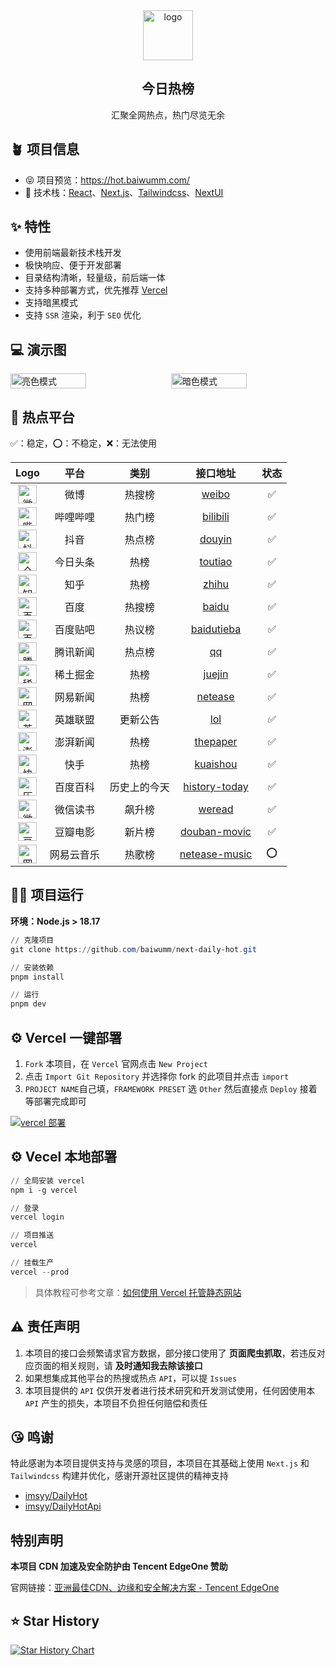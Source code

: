<div align="center">
<img alt="logo" src="./public/logo.svg" width="80"/>
<h2>今日热榜</h2>
<p>汇聚全网热点，热门尽览无余</p>
</div>

## 🪴 项目信息
* 😝 项目预览：https://hot.baiwumm.com/
* 🎯 技术栈：[React](https://react.dev/)、[Next.js](https://nextjs.org/)、[Tailwindcss](https://www.tailwindcss.cn/)、[NextUI](https://nextui.org/)

## ✨ 特性
* 使用前端最新技术栈开发
* 极快响应、便于开发部署
* 目录结构清晰，轻量级，前后端一体
* 支持多种部署方式，优先推荐 [Vercel](https://vercel.com/)
* 支持暗黑模式
* 支持 `SSR` 渲染，利于 `SEO` 优化 

## 💻 演示图

<div style="display:flex;justify-content:space-between;">
<img alt="亮色模式" src="./src/assets/light.png" style="width:49%;"/>
<img alt="暗色模式" src="./src/assets/dark.png" style="width:49%;"/>
</div>

## 💯 热点平台

✅：稳定，⭕：不稳定，❌：无法使用 

| **Logo**    | **平台**     | **类别** | **接口地址** | **状态** |
| :--------: | :--------: | :--------: | :--------: |:--------: |
|<img alt="微博" src="./public/weibo.svg" width="30" style="display:inline-block"/>| 微博     | 热搜榜 | [weibo](./src/app/api/weibo/route.ts)   | ✅ |
|<img alt="哔哩哔哩" src="./public/bilibili.svg" width="30" style="display:inline-block"/>| 哔哩哔哩  | 热门榜   | [bilibili](./src/app/api/bilibili/route.ts)   | ✅ |
|<img alt="抖音" src="./public/douyin.svg" width="30" style="display:inline-block"/>| 抖音     | 热点榜 | [douyin](./src/app/api/douyin/route.ts)   | ✅ |
|<img alt="今日头条" src="./public/toutiao.svg" width="30" style="display:inline-block"/>| 今日头条 | 热榜     | [toutiao](./src/app/api/toutiao/route.ts)   | ✅ |
|<img alt="知乎" src="./public/zhihu.svg" width="30" style="display:inline-block"/>| 知乎     | 热榜 | [zhihu](./src/app/api/zhihu/route.ts)   | ✅ |
|<img alt="百度" src="./public/baidu.svg" width="30" style="display:inline-block"/>| 百度     | 热搜榜 | [baidu](./src/app/api/baidu/route.ts)   | ✅ |
|<img alt="百度贴吧" src="./public/baidutieba.svg" width="30" style="display:inline-block"/>| 百度贴吧  | 热议榜   | [baidutieba](./src/app/api/baidutieba/route.ts)   | ✅ |
|<img alt="腾讯新闻" src="./public/qq.svg" width="30" style="display:inline-block"/>| 腾讯新闻   | 热点榜  | [qq](./src/app/api/qq/route.ts)   | ✅ |
|<img alt="稀土掘金" src="./public/juejin.svg" width="30" style="display:inline-block"/>| 稀土掘金   | 热榜  | [juejin](./src/app/api/juejin/route.ts)   | ✅ |
|<img alt="网易新闻微博" src="./public/netease.svg" width="30" style="display:inline-block"/>| 网易新闻    | 热榜 | [netease](./src/app/api/netease/route.ts)   | ✅ |
|<img alt="英雄联盟" src="./public/lol.svg" width="30" style="display:inline-block"/>| 英雄联盟  | 更新公告   | [lol](./src/app/api/lol/route.ts)   | ✅ |
|<img alt="澎湃新闻" src="./public/thepaper.svg" width="30" style="display:inline-block"/>| 澎湃新闻 | 热榜   | [thepaper](./src/app/api/thepaper/route.ts)   | ✅ |
|<img alt="快手" src="./public/kuaishou.svg" width="30" style="display:inline-block"/>| 快手 | 热榜   | [kuaishou](./src/app/api/kuaishou/route.ts)   | ✅ |
|<img alt="历史上的今天" src="./public/history-today.svg" width="30" style="display:inline-block"/>| 百度百科 | 历史上的今天   | [history-today](./src/app/api/history-today/route.ts)   | ✅ |
|<img alt="微信读书" src="./public/weread.svg" width="30" style="display:inline-block"/>| 微信读书 | 飙升榜   | [weread](./src/app/api/weread/route.ts)   | ✅ |
|<img alt="豆瓣电影" src="./public/douban-movic.svg" width="30" style="display:inline-block"/>| 豆瓣电影 | 新片榜   | [douban-movic](./src/app/api/douban-movic/route.ts)   | ✅ |
|<img alt="网易云音乐" src="./public/netease-music.svg" width="30" style="display:inline-block"/>| 网易云音乐 | 热歌榜   | [netease-music](./src/app/api/netease-music/route.ts)   | ⭕ |

## 🧑‍💻 项目运行
**环境：Node.js > 18.17**

```powershell
// 克隆项目
git clone https://github.com/baiwumm/next-daily-hot.git

// 安装依赖
pnpm install

// 运行
pnpm dev
```

## ⚙️ Vercel 一键部署
1. `Fork` 本项目，在 `Vercel` 官网点击 `New Project`
2. 点击 `Import Git Repository` 并选择你 fork 的此项目并点击 `import`
3. `PROJECT NAME`自己填，`FRAMEWORK PRESET` 选 `Other` 然后直接点 `Deploy` 接着等部署完成即可

<a href="https://vercel.com/dashboard" target="_blank">
<img alt="vercel 部署" src="./src/assets/vercel.svg" />
</a>

## ⚙️ Vecel 本地部署
```powershell
// 全局安装 vercel
npm i -g vercel

// 登录
vercel login

// 项目推送
vercel

// 挂载生产
vercel --prod
```
> 具体教程可参考文章：[如何使用 Vercel 托管静态网站](https://baiwumm.com/p/5zzij7bt)

## ⚠️ 责任声明
1. 本项目的接口会频繁请求官方数据，部分接口使用了 **页面爬虫抓取**，若违反对应页面的相关规则，请 **及时通知我去除该接口**
2. 如果想集成其他平台的热搜或热点 `API`，可以提 `Issues` 
3. 本项目提供的 `API` 仅供开发者进行技术研究和开发测试使用，任何因使用本 `API` 产生的损失，本项目不负担任何赔偿和责任

## 😘 鸣谢
特此感谢为本项目提供支持与灵感的项目，本项目在其基础上使用 `Next.js` 和 `Tailwindcss` 构建并优化，感谢开源社区提供的精神支持

- [imsyy/DailyHot](https://github.com/imsyy/DailyHot)
- [imsyy/DailyHotApi](https://github.com/imsyy/DailyHotApi)

## 特别声明
**本项目 CDN 加速及安全防护由 Tencent EdgeOne 赞助**

官网链接：[亚洲最佳CDN、边缘和安全解决方案 - Tencent EdgeOne](https://edgeone.ai/zh?from=github)

## ⭐ Star History

[![Star History Chart](https://api.star-history.com/svg?repos=baiwumm/next-daily-hot&type=Date)](https://star-history.com/#baiwumm/next-daily-hot&Date)

